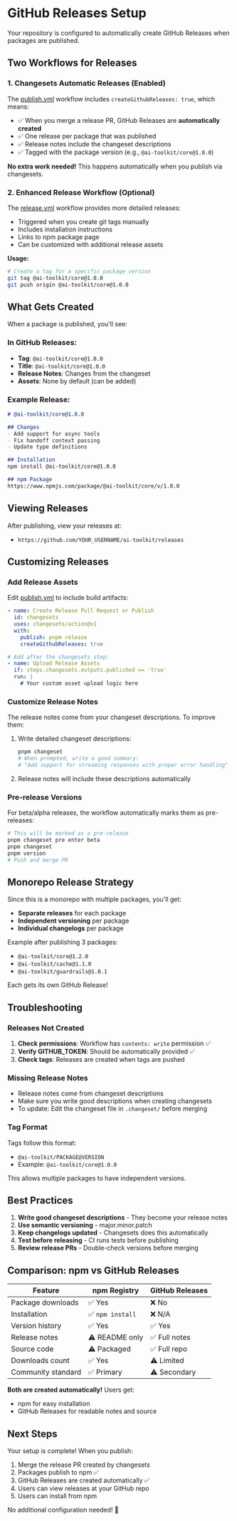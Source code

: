 # GitHub Releases Setup

Your repository is configured to automatically create GitHub Releases when packages are published.

## Two Workflows for Releases

### 1. Changesets Automatic Releases (Enabled)

The [publish.yml](.github/workflows/publish.yml) workflow includes `createGithubReleases: true`, which means:

- ✅ When you merge a release PR, GitHub Releases are **automatically created**
- ✅ One release per package that was published
- ✅ Release notes include the changeset descriptions
- ✅ Tagged with the package version (e.g., `@ai-toolkit/core@1.0.0`)

**No extra work needed!** This happens automatically when you publish via changesets.

### 2. Enhanced Release Workflow (Optional)

The [release.yml](.github/workflows/release.yml) workflow provides more detailed releases:

- Triggered when you create git tags manually
- Includes installation instructions
- Links to npm package page
- Can be customized with additional release assets

**Usage:**
```bash
# Create a tag for a specific package version
git tag @ai-toolkit/core@1.0.0
git push origin @ai-toolkit/core@1.0.0
```

## What Gets Created

When a package is published, you'll see:

### In GitHub Releases:
- **Tag**: `@ai-toolkit/core@1.0.0`
- **Title**: `@ai-toolkit/core@1.0.0`
- **Release Notes**: Changes from the changeset
- **Assets**: None by default (can be added)

### Example Release:

```markdown
# @ai-toolkit/core@1.0.0

## Changes
- Add support for async tools
- Fix handoff context passing
- Update type definitions

## Installation
npm install @ai-toolkit/core@1.0.0

## npm Package
https://www.npmjs.com/package/@ai-toolkit/core/v/1.0.0
```

## Viewing Releases

After publishing, view your releases at:
- `https://github.com/YOUR_USERNAME/ai-toolkit/releases`

## Customizing Releases

### Add Release Assets

Edit [publish.yml](.github/workflows/publish.yml) to include build artifacts:

```yaml
- name: Create Release Pull Request or Publish
  id: changesets
  uses: changesets/action@v1
  with:
    publish: pnpm release
    createGithubReleases: true

# Add after the changesets step:
- name: Upload Release Assets
  if: steps.changesets.outputs.published == 'true'
  run: |
    # Your custom asset upload logic here
```

### Customize Release Notes

The release notes come from your changeset descriptions. To improve them:

1. Write detailed changeset descriptions:
   ```bash
   pnpm changeset
   # When prompted, write a good summary:
   # "Add support for streaming responses with proper error handling"
   ```

2. Release notes will include these descriptions automatically

### Pre-release Versions

For beta/alpha releases, the workflow automatically marks them as pre-releases:

```bash
# This will be marked as a pre-release
pnpm changeset pre enter beta
pnpm changeset
pnpm version
# Push and merge PR
```

## Monorepo Release Strategy

Since this is a monorepo with multiple packages, you'll get:

- **Separate releases** for each package
- **Independent versioning** per package
- **Individual changelogs** per package

Example after publishing 3 packages:
- `@ai-toolkit/core@1.2.0`
- `@ai-toolkit/cache@1.1.0`
- `@ai-toolkit/guardrails@1.0.1`

Each gets its own GitHub Release!

## Troubleshooting

### Releases Not Created

1. **Check permissions**: Workflow has `contents: write` permission ✅
2. **Verify GITHUB_TOKEN**: Should be automatically provided ✅
3. **Check tags**: Releases are created when tags are pushed

### Missing Release Notes

- Release notes come from changeset descriptions
- Make sure you write good descriptions when creating changesets
- To update: Edit the changeset file in `.changeset/` before merging

### Tag Format

Tags follow this format:
- `@ai-toolkit/PACKAGE@VERSION`
- Example: `@ai-toolkit/core@1.0.0`

This allows multiple packages to have independent versions.

## Best Practices

1. **Write good changeset descriptions** - They become your release notes
2. **Use semantic versioning** - major.minor.patch
3. **Keep changelogs updated** - Changesets does this automatically
4. **Test before releasing** - CI runs tests before publishing
5. **Review release PRs** - Double-check versions before merging

## Comparison: npm vs GitHub Releases

| Feature | npm Registry | GitHub Releases |
|---------|--------------|-----------------|
| Package downloads | ✅ Yes | ❌ No |
| Installation | ✅ `npm install` | ❌ N/A |
| Version history | ✅ Yes | ✅ Yes |
| Release notes | ⚠️ README only | ✅ Full notes |
| Source code | ⚠️ Packaged | ✅ Full repo |
| Downloads count | ✅ Yes | ⚠️ Limited |
| Community standard | ✅ Primary | ⚠️ Secondary |

**Both are created automatically!** Users get:
- npm for easy installation
- GitHub Releases for readable notes and source

## Next Steps

Your setup is complete! When you publish:

1. Merge the release PR created by changesets
2. Packages publish to npm ✅
3. GitHub Releases are created automatically ✅
4. Users can view releases at your GitHub repo
5. Users can install from npm

No additional configuration needed! 🎉
